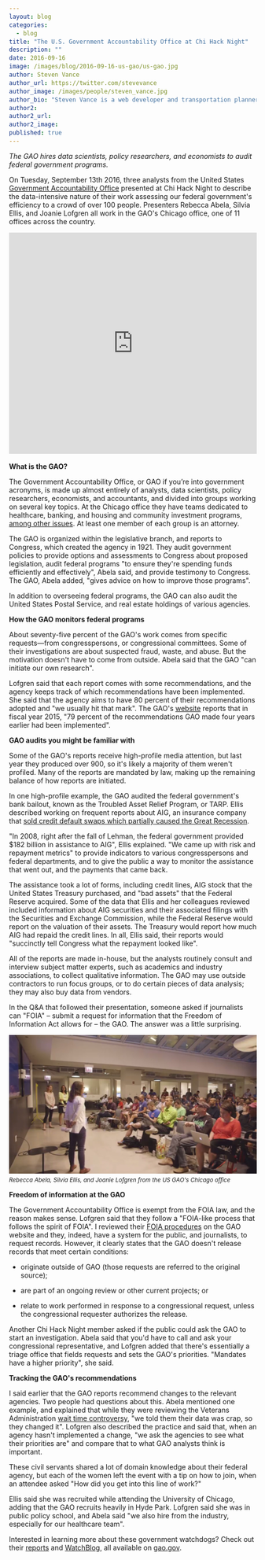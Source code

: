 ```yaml
---
layout: blog
categories: 
  - blog
title: "The U.S. Government Accountability Office at Chi Hack Night"
description: ""
date: 2016-09-16
image: /images/blog/2016-09-16-us-gao/us-gao.jpg
author: Steven Vance
author_url: https://twitter.com/stevevance
author_image: /images/people/steven_vance.jpg
author_bio: "Steven Vance is a web developer and transportation planner who writes for Streetsblog Chicago."
author2: 
author2_url: 
author2_image: 
published: true
---
```


*The GAO hires data scientists, policy researchers, and economists to audit federal government programs.*

On Tuesday, September 13th 2016, three analysts from the United States [Government Accountability Office](http://www.gao.gov) presented at Chi Hack Night to describe the data-intensive nature of their work assessing our federal government's efficiency to a crowd of over 100 people. Presenters Rebecca Abela, Silvia Ellis, and Joanie Lofgren all work in the GAO's Chicago office, one of 11 offices across the country. 

<p><iframe frameborder="0" height="450" src="https://www.youtube.com/embed/D4dacJrEAVE" width="100%"></iframe></p>

**What is the GAO?**

The Government Accountability Office, or GAO if you’re into government acronyms, is made up almost entirely of analysts, data scientists, policy researchers, economists, and accountants, and divided into groups working on several key topics. At the Chicago office they have teams dedicated to healthcare, banking, and housing and community investment programs, [among other issues](http://www.gao.gov/products/116147). At least one member of each group is an attorney.

The GAO is organized within the legislative branch, and reports to Congress, which created the agency in 1921. They audit government policies to provide options and assessments to Congress about proposed legislation, audit federal programs "to ensure they're spending funds efficiently and effectively", Abela said, and provide testimony to Congress. The GAO, Abela added, "gives advice on how to improve those programs".

In addition to overseeing federal programs, the GAO can also audit the United States Postal Service, and real estate holdings of various agencies. 

**How the GAO monitors federal programs**

About seventy-five percent of the GAO's work comes from specific requests—from congresspersons, or congressional committees. Some of their investigations are about suspected fraud, waste, and abuse. But the motivation doesn't have to come from outside. Abela said that the GAO "can initiate our own research". 

Lofgren said that each report comes with some recommendations, and the agency keeps track of which recommendations have been implemented. She said that the agency aims to have 80 percent of their recommendations adopted and "we usually hit that mark". The GAO's [website](http://www.gao.gov/about/gglance.html) reports that in fiscal year 2015, "79 percent of the recommendations GAO made four years earlier had been implemented".

**GAO audits you might be familiar with**

Some of the GAO's reports receive high-profile media attention, but last year they produced over 900, so it's likely a majority of them weren't profiled. Many of the reports are mandated by law, making up the remaining balance of how reports are initiated. 

In one high-profile example, the GAO audited the federal government's bank bailout, known as the Troubled Asset Relief Program, or TARP. Ellis described working on frequent reports about AIG, an insurance company that [sold credit default swaps which partially caused the Great Recession](https://en.wikipedia.org/wiki/American_International_Group#Liquidity_crisis_and_government_bailout). 

"In 2008, right after the fall of Lehman, the federal government provided $182 billion in assistance to AIG", Ellis explained. "We came up with risk and repayment metrics" to provide indicators to various congresspersons and federal departments, and to give the public a way to monitor the assistance that went out, and the payments that came back. 

The assistance took a lot of forms, including credit lines, AIG stock that the United States Treasury purchased, and "bad assets" that the Federal Reserve acquired. Some of the data that Ellis and her colleagues reviewed included information about AIG securities and their associated filings with the Securities and Exchange Commission, while the Federal Reserve would report on the valuation of their assets. The Treasury would report how much AIG had repaid the credit lines. In all, Ellis said, their reports would "succinctly tell Congress what the repayment looked like".

All of the reports are made in-house, but the analysts routinely consult and interview subject matter experts, such as academics and industry associations, to collect qualitative information. The GAO may use outside contractors to run focus groups, or to do certain pieces of data analysis; they may also buy data from vendors. 

In the Q&A that followed their presentation, someone asked if journalists can "FOIA" – submit a request for information that the Freedom of Information Act allows for – the GAO. The answer was a little surprising. 

<p class="text-center"><img src="/images/blog/2016-09-16-us-gao/us-gao.jpg" alt="Rebecca Abela, Silvia Ellis, and Joanie Lofgren from the US GAO's Chicago office" class="img-thumbnail"/><br />

<small>
    <em>Rebecca Abela, Silvia Ellis, and Joanie Lofgren from the US GAO's Chicago office</em>
</small>
</p>

**Freedom of information at the GAO**

The Government Accountability Office is exempt from the FOIA law, and the reason makes sense. Lofgren said that they follow a "FOIA-like process that follows the spirit of FOIA". I reviewed their [FOIA procedures](http://www.gao.gov/about/freedom_of_information_act) on the GAO website and they, indeed, have a system for the public, and journalists, to request records. However, it clearly states that the GAO doesn't release records that meet certain conditions:

* originate outside of GAO (those requests are referred to the original source);

* are part of an ongoing review or other current projects; or

* relate to work performed in response to a congressional request, unless the congressional requester authorizes the release.

Another Chi Hack Night member asked if the public could ask the GAO to start an investigation. Abela said that you'd have to call and ask your congressional representative, and Lofgren added that there's essentially a triage office that fields requests and sets the GAO's priorities. "Mandates have a higher priority", she said.

**Tracking the GAO's recommendations**

I said earlier that the GAO reports recommend changes to the relevant agencies. Two people had questions about this. Abela mentioned one example, and explained that while they were reviewing the Veterans Administration [wait time controversy](http://www.blogs.va.gov/VAntage/18846/va-update-on-data-and-wait-times/), "we told them their data was crap, so they changed it". Lofgren also described the practice and said that, when an agency hasn't implemented a change, "we ask the agencies to see what their priorities are" and compare that to what GAO analysts think is important. 

These civil servants shared a lot of domain knowledge about their federal agency, but each of the women left the event with a tip on how to join, when an attendee asked "How did you get into this line of work?" 

Ellis said she was recruited while attending the University of Chicago, adding that the GAO recruits heavily in Hyde Park. Lofgren said she was in public policy school, and Abela said "we also hire from the industry, especially for our healthcare team". 

Interested in learning more about these government watchdogs? Check out their [reports](http://gao.gov/browse/topic) and [WatchBlog](https://blog.gao.gov/), all available on [gao.gov](http://gao.gov/).